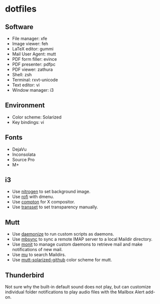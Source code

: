 dotfiles
========

Software
--------

* File manager: xfe
* Image viewer: feh
* LaTeX editor: gummi
* Mail User Agent: mutt
* PDF form filler: evince
* PDF presenter: pdfpc
* PDF viewer: zathura
* Shell: zsh
* Terminal: rxvt-unicode
* Text editor: vi
* Window manager: i3

Environment
-----------

* Color scheme: Solarized
* Key bindings: vi

Fonts
-----

* DejaVu
* Inconsolata
* Source Pro
* M+

i3
--

* Use [nitrogen](http://projects.l3ib.org/nitrogen/) to set background image.
* Use [rofi](https://davedavenport.github.io/rofi/) with dmenu.
* Use [compton](https://github.com/chjj/compton) for X compositor.
* Use [transset](http://cgit.freedesktop.org/xorg/app/transset/) to set
  transparency manually.

Mutt
----

* Use [daemonize](https://bmc.github.com/daemonize/) to run custom scripts as
  daemons.
* Use [mbsync](http://isync.sourceforge.net/) to sync a remote IMAP server to
  a local Maildir directory.
* Use [monit](http://mmonit.com/monit/) to manage custom daemons to retrieve
  mail and make notifications of new mail.
* Use [mu](http://www.djcbsoftware.nl/code/mu/) to search Maildirs.
* Use
  [mutt-solarized-github](https://github.com/altercation/mutt-colors-solarized)
  color scheme for mutt.

Thunderbird
-----------

Not sure why the built-in default sound does not play, but can customize
individual folder notifications to play audio files with the Mailbox Alert
add-on.
